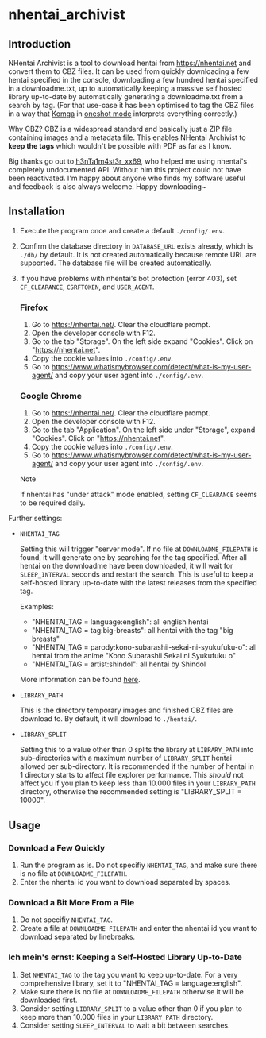 # nhentai_archivist
## Introduction

NHentai Archivist is a tool to download hentai from https://nhentai.net and convert them to CBZ files. It can be used from quickly downloading a few hentai specified in the console, downloading a few hundred hentai specified in a downloadme.txt, up to automatically keeping a massive self hosted library up-to-date by automatically generating a downloadme.txt from a search by tag. (For that use-case it has been optimised to tag the CBZ files in a way that [Komga](https://komga.org/) in [oneshot mode](https://komga.org/docs/guides/oneshots) interprets everything correctly.)

Why CBZ? CBZ is a widespread standard and basically just a ZIP file containing images and a metadata file. This enables NHentai Archivist to **keep the tags** which wouldn't be possible with PDF as far as I know.

Big thanks go out to [h3nTa1m4st3r_xx69](https://github.com/sam-k0), who helped me using nhentai's completely undocumented API. Without him this project could not have been reactivated.
I'm happy about anyone who finds my software useful and feedback is also always welcome. Happy downloading~

## Installation

1. Execute the program once and create a default `./config/.env`.
1. Confirm the database directory in `DATABASE_URL` exists already, which is `./db/` by default. It is not created automatically because remote URL are supported. The database file will be created automatically.
1. If you have problems with nhentai's bot protection (error 403), set `CF_CLEARANCE`, `CSRFTOKEN`, and `USER_AGENT`.

    ### Firefox

    1. Go to https://nhentai.net/. Clear the cloudflare prompt.
    1. Open the developer console with F12.
    1. Go to the tab "Storage". On the left side expand "Cookies". Click on "https://nhentai.net".
    1. Copy the cookie values into `./config/.env`.
    1. Go to https://www.whatismybrowser.com/detect/what-is-my-user-agent/ and copy your user agent into `./config/.env`.

    ### Google Chrome

    1. Go to https://nhentai.net/. Clear the cloudflare prompt.
    1. Open the developer console with F12.
    1. Go to the tab "Application". On the left side under "Storage", expand "Cookies". Click on "https://nhentai.net".
    1. Copy the cookie values into `./config/.env`.
    1. Go to https://www.whatismybrowser.com/detect/what-is-my-user-agent/ and copy your user agent into `./config/.env`.

    > [!NOTE]
    > If nhentai has "under attack" mode enabled, setting `CF_CLEARANCE` seems to be required daily.

Further settings:

- `NHENTAI_TAG`

    Setting this will trigger "server mode". If no file at `DOWNLOADME_FILEPATH` is found, it will generate one by searching for the tag specified. After all hentai on the downloadme have been downloaded, it will wait for `SLEEP_INTERVAL` seconds and restart the search. This is useful to keep a self-hosted library up-to-date with the latest releases from the specified tag.

    Examples:

    - "NHENTAI_TAG = language:english": all english hentai
    - "NHENTAI_TAG = tag:big-breasts": all hentai with the tag "big breasts"
    - "NHENTAI_TAG = parody:kono-subarashii-sekai-ni-syukufuku-o": all hentai from the anime "Kono Subarashii Sekai ni Syukufuku o"
    - "NHENTAI_TAG = artist:shindol": all hentai by Shindol

    More information can be found [here](https://nhentai.net/info/).

- `LIBRARY_PATH`

    This is the directory temporary images and finished CBZ files are download to. By default, it will download to `./hentai/`.

- `LIBRARY_SPLIT`

    Setting this to a value other than 0 splits the library at `LIBRARY_PATH` into sub-directories with a maximum number of `LIBRARY_SPLIT` hentai allowed per sub-directory. It is recommended if the number of hentai in 1 directory starts to affect file explorer performance. This _should_ not affect you if you plan to keep less than 10.000 files in your `LIBRARY_PATH` directory, otherwise the recommended setting is "LIBRARY_SPLIT = 10000".



## Usage
### Download a Few Quickly

1. Run the program as is. Do not specifiy `NHENTAI_TAG`, and make sure there is no file at `DOWNLOADME_FILEPATH`.
1. Enter the nhentai id you want to download separated by spaces.

### Download a Bit More From a File

1. Do not specifiy `NHENTAI_TAG`.
1. Create a file at `DOWNLOADME_FILEPATH` and enter the nhentai id you want to download separated by linebreaks.

### Ich mein's ernst: Keeping a Self-Hosted Library Up-to-Date

1. Set `NHENTAI_TAG` to the tag you want to keep up-to-date. For a very comprehensive library, set it to "NHENTAI_TAG = language:english".
1. Make sure there is no file at `DOWNLOADME_FILEPATH` otherwise it will be downloaded first.
1. Consider setting `LIBRARY_SPLIT` to a value other than 0 if you plan to keep more than 10.000 files in your `LIBRARY_PATH` directory.
1. Consider setting `SLEEP_INTERVAL` to wait a bit between searches.